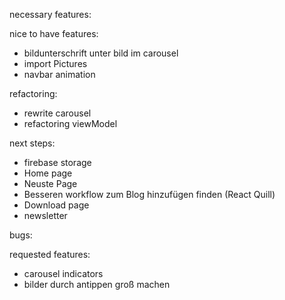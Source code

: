 necessary features:

nice to have features:
- bildunterschrift unter bild im carousel
- import Pictures
- navbar animation

refactoring:
- rewrite carousel
- refactoring viewModel

next steps:
- firebase storage
- Home page
- Neuste Page
- Besseren workflow zum Blog hinzufügen finden (React Quill)
- Download page
- newsletter
  

bugs:


requested features:
- carousel indicators
- bilder durch antippen groß machen
  



  


  



